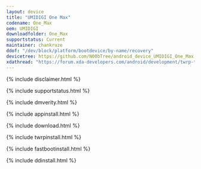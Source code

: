 ```yaml
---
layout: device
title: "UMIDIGI One Max"
codename: One_Max
oem: UMIDIGI
downloadfolder: One_Max
supportstatus: Current
maintainer: chankruze
ddof: "/dev/block/platform/bootdevice/by-name/recovery"
devicetree: https://github.com/N00bTree/android_device_UMIDIGI_One_Max
xdathread: "https://forum.xda-developers.com/android/development/twrp-twrp-3-3-0-0-umidigi-one-max-t3926615"
---
```


{% include disclaimer.html %}

{% include supportstatus.html %}

{% include dmverity.html %}

{% include appinstall.html %}

{% include download.html %}

{% include twrpinstall.html %}

{% include fastbootinstall.html %}

{% include ddinstall.html %}
